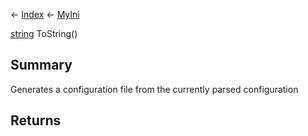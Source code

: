 ← [Index](Api-Index) ← [MyIni](VRage.Game.ModAPI.Ingame.Utilities.MyIni)

[string](System.String) ToString()

## Summary

Generates a configuration file from the currently parsed configuration

## Returns




